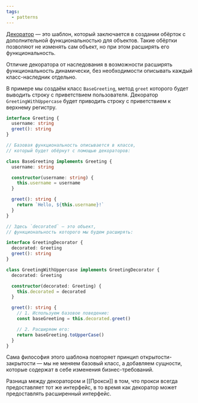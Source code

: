 ```yaml
---
tags:
  - patterns
---
```

[Декоратор](https://refactoring.guru/ru/design-patterns/decorator) — это шаблон, который заключается в создании обёрток с дополнительной функциональностью для объектов. Такие обёртки позволяют не изменять сам объект, но при этом расширять его функциональность.

Отличие декоратора от наследования в возможности расширять функциональность динамически, без необходимости описывать каждый класс-наследник отдельно.

В примере мы создаём класс `BaseGreeting`, метод `greet` которого будет выводить строку с приветствием пользователя. Декоратор `GreetingWithUppercase` будет приводить строку с приветствием к верхнему регистру.

```ts
interface Greeting {
  username: string
  greet(): string
}

// Базовая функциональность описывается в классе,
// который будет обёрнут с помощью декораторов:

class BaseGreeting implements Greeting {
  username: string

  constructor(username: string) {
    this.username = username
  }

  greet(): string {
    return `Hello, ${this.username}!`
  }
}

// Здесь `decorated` — это объект,
// функциональность которого мы будем расширять:

interface GreetingDecorator {
  decorated: Greeting
  greet(): string
}

class GreetingWithUppercase implements GreetingDecorator {
  decorated: Greeting

  constructor(decorated: Greeting) {
    this.decorated = decorated
  }

  greet(): string {
    // 1. Используем базовое поведение:
    const baseGreeting = this.decorated.greet()

    // 2. Расширяем его:
    return baseGreeting.toUpperCase()
  }
}
```

Сама философия этого шаблона повторяет принцип открытости-закрытости — мы не меняем базовый класс, а добавляем сущности, которые содержат в себе изменения бизнес-требований.

Разница между декоратором и [[Прокси]] в том, что прокси всегда предоставляет тот же интерфейс, в то время как декоратор может предоставлять расширенный интерфейс.
